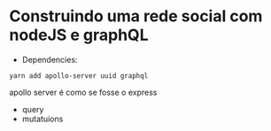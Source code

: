 # Construindo uma rede social com nodeJS e graphQL

* Dependencies:

`yarn add apollo-server uuid graphql`

apollo server é como se fosse o express

- query
- mutatuions